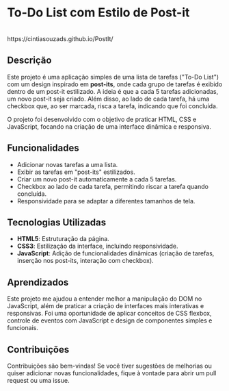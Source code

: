 <h1>To-Do List com Estilo de Post-it</h1> <br>  https://cintiasouzads.github.io/PostIt/

<h2>Descrição</h2>

<p>
  Este projeto é uma aplicação simples de uma lista de tarefas ("To-Do List") com um design inspirado em <strong>post-its</strong>, onde cada grupo de tarefas é exibido dentro de um post-it estilizado. A ideia é que a cada 5 tarefas adicionadas, um novo post-it seja criado. Além disso, ao lado de cada tarefa, há uma checkbox que, ao ser marcada, risca a tarefa, indicando que foi concluída.
</p>

<p>
  O projeto foi desenvolvido com o objetivo de praticar HTML, CSS e JavaScript, focando na criação de uma interface dinâmica e responsiva.
</p>

<h2>Funcionalidades</h2>

<ul>
  <li>Adicionar novas tarefas a uma lista.</li>
  <li>Exibir as tarefas em "post-its" estilizados.</li>
  <li>Criar um novo post-it automaticamente a cada 5 tarefas.</li>
  <li>Checkbox ao lado de cada tarefa, permitindo riscar a tarefa quando concluída.</li>
  <li>Responsividade para se adaptar a diferentes tamanhos de tela.</li>
</ul>

<h2>Tecnologias Utilizadas</h2>

<ul>
  <li><strong>HTML5</strong>: Estruturação da página.</li>
  <li><strong>CSS3</strong>: Estilização da interface, incluindo responsividade.</li>
  <li><strong>JavaScript</strong>: Adição de funcionalidades dinâmicas (criação de tarefas, inserção nos post-its, interação com checkbox).</li>
</ul>

<h2>Aprendizados</h2>

<p>
  Este projeto me ajudou a entender melhor a manipulação do DOM no JavaScript, além de praticar a criação de interfaces mais interativas e responsivas. Foi uma oportunidade de aplicar conceitos de CSS flexbox, controle de eventos com JavaScript e design de componentes simples e funcionais.
</p>

<h2>Contribuições</h2>

<p>
  Contribuições são bem-vindas! Se você tiver sugestões de melhorias ou quiser adicionar novas funcionalidades, fique à vontade para abrir um pull request ou uma issue.
</p>
